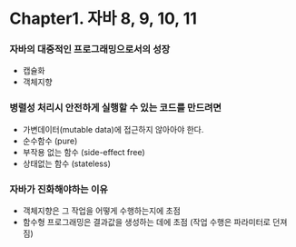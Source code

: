 # Chapter1. 자바 8, 9, 10, 11

### 자바의 대중적인 프로그래밍으로서의 성장
- 캡슐화  
- 객체지향

### 병렬성 처리시 안전하게 실행할 수 있는 코드를 만드려면
- 가변데이터(mutable data)에 접근하지 않아아야 한다.
- 순수함수 (pure)
- 부작용 없는 함수 (side-effect free)
- 상태없는 함수 (stateless)

### 자바가 진화해야하는 이유
- 객체지향은 그 작업을 어떻게 수행하는지에 초점
- 함수형 프로그래밍은 결과값을 생성하는 데에 초점
(작업 수행은 파라미터로 던져짐)


